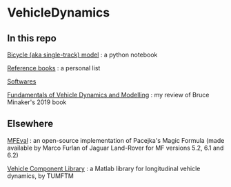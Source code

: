 # VehicleDynamics


## In this repo

[Bicycle (aka single-track) model](https://github.com/EricCabrol/VehicleDynamics/blob/master/bicycle_model.ipynb) : a python notebook

[Reference books](https://github.com/EricCabrol/VehicleDynamics/blob/master/books.md) : a personal list

[Softwares](https://github.com/EricCabrol/VehicleDynamics/blob/master/Softwares.md)

[Fundamentals of Vehicle Dynamics and Modelling](https://github.com/EricCabrol/VehicleDynamics/blob/master/Minaker.md) : my review of Bruce Minaker's 2019 book 

## Elsewhere

[MFEval](https://www.mathworks.com/matlabcentral/fileexchange/63618-mfeval) : an open-source implementation of Pacejka's Magic Formula (made available by Marco Furlan of Jaguar Land-Rover for MF versions 5.2, 6.1 and 6.2)

[Vehicle Component Library](https://github.com/TUMFTM/Component_Library_for_Full_Vehicle_Simulations) : a Matlab library for longitudinal vehicle dynamics, by TUMFTM
